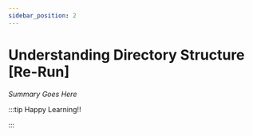 ```yaml
---
sidebar_position: 2
---
```


# Understanding Directory Structure [Re-Run]

_Summary Goes Here_

:::tip Happy Learning!!

<QuestButton text="Go To Quest" link="https://app.stackup.dev/quest_page/understanding-directory-structure-[re-run]" />

:::
